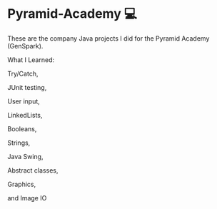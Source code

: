 # Pyramid-Academy 💻
These are the company Java projects I did for the Pyramid Academy (GenSpark).

What I Learned:

Try/Catch,

JUnit testing,

User input,

LinkedLists,

Booleans,

Strings,

Java Swing,

Abstract classes,

Graphics,

and Image IO
